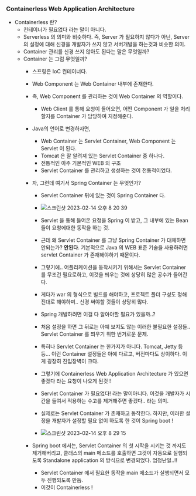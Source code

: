### Containerless Web Application Architecture

- Containerless 란? 
	- 컨테이너가 필요없다 라는 말이 아니다.
	- Serverless 의 의미와 비슷하다. 즉, Server 가 필요하지 않다가 아닌, Server 의 설정에 대해 신경을 개발자가 쓰지 않고 서버개발을 하는것과 비슷한 의미.
	- Container 관리를 신경 쓰지 않아도 된다는 말은 무엇일까?
	- Container 는 그럼 무엇일까? 
		- 스프링은 IoC 컨테이너다.
		- Web Component 는 Web Container 내부에 존재한다.
		- 즉, Web Component 를 관리하는 것이 Web Container 의 역할이다. 
			- Web Client 를 통해 요청이 들어오면, 어떤 Component 가 일을 처리할지를 Container 가 담당하여 지정해준다. 
		- Java의 언어로 변경하자면,
			- Web Container 는 Servlet Container, Web Component 는 Servlet 이 된다. 
			- Tomcat 은 잘 알려져 있는 Servlet Container 중 하나다. 
			- 전통적인 아주 기본적인 WEB 의 구조
			- Servlet Container 를 관리하고 생성하는 것이 전통적이었다.
		- 자, 그런데 여기서 Spring Container 는 무엇인가?
			- Servlet Container 뒤에 있는 것이 Spring Container 다.
			- ![스크린샷 2023-02-14 오후 8 20 39](https://user-images.githubusercontent.com/74750901/218727303-99dca586-f925-4a45-9dc1-4f721c57a378.png)

			- Servlet 을 통해 들어온 요청을 Spring 이 받고, 그 내부에 있는 Bean 들이 요청에대한 동작을 하는 것. 
			- 근데 왜 Servlet Container 를 그냥 Spring Container 가 대체하면 안되는가? **안된다**. 기본적으로 Java 의 WEB 표준 기술을 사용하려면 servlet Container 가 존재해야하기 때문이다.
			- 그렇기에.. 어플리케이션을 동작시키기 위해서는 Servlet Container 를 무조건 필요로하고, 이것을 띄우는 것에 상당히 많은 공수가 들어간다. 
			- 게다가 war 의 형식으로 빌드를 해야하고, 프로젝트 폴더 구성도 정해진대로 해야하며.. 신경 써야할 것들이 상당히 많다.
			- Spring 개발하려면 이걸 다 알아야할 필요가 있을까..?
			- 처음 설정을 하면 그 뒤로는 아예 보지도 않는 이러한 불필요한 설정들.. Servlet Container 를 띄우기 위한 번거로운 문제.
			- 특히나 Servlet Container 는 한가지가 아니다. Tomcat, Jetty 등등... 이런 Container 설정들은 아예 다르고, 버전마다도 상이하다. 이게 굉장히 진입장벽이 크다.
			- 그렇기에 Containerless Web Application Architecture 가 있으면 좋겠다 라는 요청이 나오게 된것 !
			- Servlet Container 가 필요없다! 라는 말이아니다. 이것을 개발자가 시간을 들여서 적용하는 수고를 제거해주면 좋겠다.. 라는 의미.
			- 실제로는 Servlet Container 가 존재하고 동작한다. 하지만, 이러한 설정을 개발자가 설정할 필요 없이 하도록 한 것이 Spring boot !
			- ![스크린샷 2023-02-14 오후 8 29 15](https://user-images.githubusercontent.com/74750901/218727395-cbff5469-847a-4a2e-8d8c-4299e87ebc7b.png)

		- Spring boot 에서는, Servlet Container 의 첫 시작을 시키는 것 까지도 제거해버리고, 클래스의 main 메소드를 호출하면 그것이 자동으로 실행되도록 Standalone application 의 방식으로 변경되었다. 엄청난일..!!
			- Servlet Container 에서 필요한 동작을 main 메소드가 실행되면서 모두 진행되도록 만듬.
			- 이것이 Containerless !



